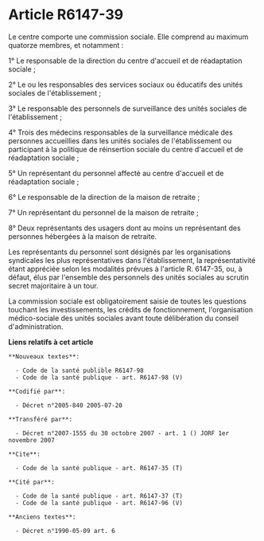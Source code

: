 # Article R6147-39

Le centre comporte une commission sociale. Elle comprend au maximum quatorze membres, et notamment :

1° Le responsable de la direction du centre d'accueil et de réadaptation sociale ;

2° Le ou les responsables des services sociaux ou éducatifs des unités sociales de l'établissement ;

3° Le responsable des personnels de surveillance des unités sociales de l'établissement ;

4° Trois des médecins responsables de la surveillance médicale des personnes accueillies dans les unités sociales de
l'établissement ou participant à la politique de réinsertion sociale du centre d'accueil et de réadaptation sociale ;

5° Un représentant du personnel affecté au centre d'accueil et de réadaptation sociale ;

6° Le responsable de la direction de la maison de retraite ;

7° Un représentant du personnel de la maison de retraite ;

8° Deux représentants des usagers dont au moins un représentant des personnes hébergées à la maison de retraite.

Les représentants du personnel sont désignés par les organisations syndicales les plus représentatives dans l'établissement,
la représentativité étant appréciée selon les modalités prévues à l'article R. 6147-35, ou, à défaut, élus par l'ensemble des
personnels des unités sociales au scrutin secret majoritaire à un tour.

La commission sociale est obligatoirement saisie de toutes les questions touchant les investissements, les crédits de
fonctionnement, l'organisation médico-sociale des unités sociales avant toute délibération du conseil d'administration.

**Liens relatifs à cet article**

	**Nouveaux textes**:

	  - Code de la santé publible R6147-98
	  - Code de la santé publique - art. R6147-98 (V)

	**Codifié par**:

	  - Décret n°2005-840 2005-07-20

	**Transféré par**:

	  - Décret n°2007-1555 du 30 octobre 2007 - art. 1 () JORF 1er novembre 2007

	**Cite**:

	  - Code de la santé publique - art. R6147-35 (T)

	**Cité par**:

	  - Code de la santé publique - art. R6147-37 (T)
	  - Code de la santé publique - art. R6147-96 (V)

	**Anciens textes**:

	  - Décret n°1990-05-09 art. 6
